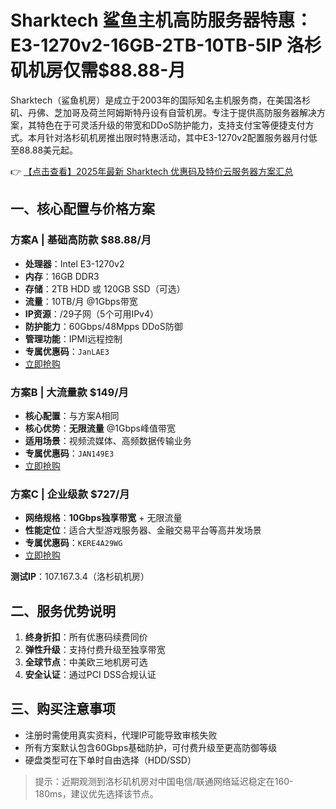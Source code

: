 # Sharktech 鲨鱼主机高防服务器特惠：E3-1270v2-16GB-2TB-10TB-5IP 洛杉矶机房仅需$88.88-月

Sharktech（鲨鱼机房）是成立于2003年的国际知名主机服务商，在美国洛杉矶、丹佛、芝加哥及荷兰阿姆斯特丹设有自营机房。专注于提供高防服务器解决方案，其特色在于可灵活升级的带宽和DDoS防护能力，支持支付宝等便捷支付方式。本月针对洛杉矶机房推出限时特惠活动，其中E3-1270v2配置服务器月付低至88.88美元起。

👉 [【点击查看】2025年最新 Sharktech 优惠码及特价云服务器方案汇总](https://bit.ly/Sharktech)

## 一、核心配置与价格方案

### 方案A | 基础高防款 $88.88/月
- **处理器**：Intel E3-1270v2  
- **内存**：16GB DDR3  
- **存储**：2TB HDD 或 120GB SSD（可选）  
- **流量**：10TB/月 @1Gbps带宽  
- **IP资源**：/29子网（5个可用IPv4）  
- **防护能力**：60Gbps/48Mpps DDoS防御  
- **管理功能**：IPMI远程控制  
- **专属优惠码**：`JanLAE3`  
- [立即抢购](https://bit.ly/Sharktech)

### 方案B | 大流量款 $149/月
- **核心配置**：与方案A相同  
- **核心优势**：**无限流量** @1Gbps峰值带宽  
- **适用场景**：视频流媒体、高频数据传输业务  
- **专属优惠码**：`JAN149E3`  
- [立即抢购](https://bit.ly/Sharktech)

### 方案C | 企业级款 $727/月
- **网络规格**：**10Gbps独享带宽** + 无限流量  
- **性能定位**：适合大型游戏服务器、金融交易平台等高并发场景  
- **专属优惠码**：`KERE4A29WG`  
- [立即抢购](https://bit.ly/Sharktech)

**测试IP**：107.167.3.4（洛杉矶机房）

## 二、服务优势说明
1. **终身折扣**：所有优惠码续费同价  
2. **弹性升级**：支持付费升级至独享带宽  
3. **全球节点**：中美欧三地机房可选  
4. **安全认证**：通过PCI DSS合规认证  

## 三、购买注意事项
- 注册时需使用真实资料，代理IP可能导致审核失败  
- 所有方案默认包含60Gbps基础防护，可付费升级至更高防御等级  
- 硬盘类型可在下单时自由选择（HDD/SSD）  

> 提示：近期观测到洛杉矶机房对中国电信/联通网络延迟稳定在160-180ms，建议优先选择该节点。